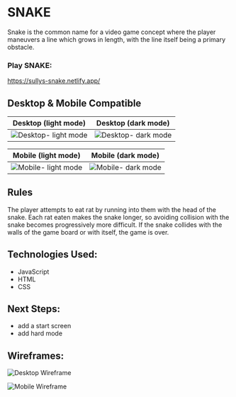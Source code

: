 # SNAKE 

Snake is the common name for a video game concept where the player maneuvers a line which grows in length, with the line itself being a primary obstacle. 

### Play SNAKE:
https://sullys-snake.netlify.app/



## Desktop & Mobile Compatible 

| Desktop (light mode)                                                                     | Desktop (dark mode)                                                 |
|------------------------------------------------------------------------------------------|-----------------------------------------------------------------------------------------|
|![Desktop- light mode](https://i.ibb.co/MZ5YPBW/Screen-Shot-2021-10-21-at-10-41-40-AM.png)|![Desktop- dark mode](https://i.ibb.co/d0NmY3F/Screen-Shot-2021-10-21-at-10-41-20-AM.png)|


| Mobile (light mode)                                                                      | Mobile (dark mode)                                                                      |
|------------------------------------------------------------------------------------------|-----------------------------------------------------------------------------------------|
|![Mobile- light mode](https://i.ibb.co/mGdC3vD/Screen-Shot-2021-10-21-at-10-43-58-AM.png)  |![Mobile- dark mode](https://i.ibb.co/qkz4kN9/Screen-Shot-2021-10-21-at-10-43-14-AM.png)  |

## Rules
The player attempts to eat rat by running into them with the head of the snake. Each rat eaten makes the snake longer, so avoiding collision with the snake becomes progressively more difficult. If the snake collides with the walls of the game board or with itself, the game is over.




## Technologies Used: 
- JavaScript
- HTML
- CSS

## Next Steps: 
  - add a start screen
  - add hard mode

## Wireframes:

![Desktop Wireframe](https://i.ibb.co/ZHXjF6C/Screen-Shot-2021-10-14-at-3-19-48-PM.png)

![Mobile Wireframe](https://i.ibb.co/FDx22c9/Screen-Shot-2021-10-14-at-3-27-15-PM.png)
